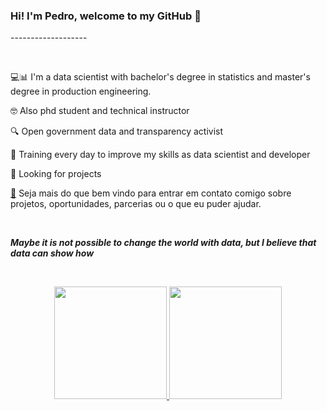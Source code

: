 <h3><strong>Hi! I&#39;m Pedro, welcome to my GitHub 👋</strong></h3>

<p>-------------------</p>

<p>&nbsp;</p>

<p>💻📊 I&#39;m a data scientist with bachelor&#39;s degree in statistics and master&#39;s degree in production engineering.</p>

<p>🤓 Also phd student and technical instructor</p>

<p>🔍 Open government data and transparency activist</p>

<p>💪 Training every day to improve my skills as data scientist and developer</p>

<p>🚀 Looking for projects</p>

<p><a href="mailto:pedropberger@gmail.com">📧</a> Seja mais do que bem vindo para entrar em contato comigo sobre projetos, oportunidades, parcerias ou o que eu puder ajudar.</p>


<p>&nbsp;</p>

<p><strong><em>Maybe it is not possible to change the world with data, but I believe that data can show how</em></strong></p>

<p>&nbsp;</p>

<div align="center">
  <a href="https://github.com/pedropberger">
  <img height="180em" src="https://github-readme-stats.vercel.app/api?username=pedropberger&show_icons=true&theme=gradient&include_all_commits=true&count_private=true"/>
  <img height="180em" src="https://github-readme-stats.vercel.app/api/top-langs/?username=pedropberger&layout=compact&langs_count=7&theme=gradient"/>
</div>
